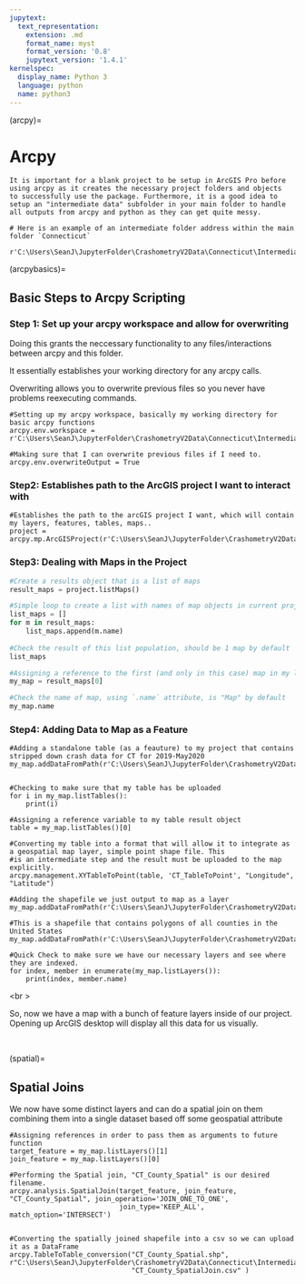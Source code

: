 ```yaml
---
jupytext:
  text_representation:
    extension: .md
    format_name: myst
    format_version: '0.8'
    jupytext_version: '1.4.1'
kernelspec:
  display_name: Python 3
  language: python
  name: python3
---
```


(arcpy)=
# Arcpy 

```{important} Folder Setup
It is important for a blank project to be setup in ArcGIS Pro before using arcpy as it creates the necessary project folders and objects
to successfully use the package. Furthermore, it is a good idea to setup an "intermediate data" subfolder in your main folder to handle
all outputs from arcpy and python as they can get quite messy.
```

```ipython
# Here is an example of an intermediate folder address within the main folder `Connecticut`

r'C:\Users\SeanJ\JupyterFolder\CrashometryV2Data\Connecticut\IntermediateData'
```

(arcpybasics)=
## Basic Steps to Arcpy Scripting


### Step 1: Set up your arcpy workspace and allow for overwriting

Doing this grants the neccessary functionality to any files/interactions between arcpy and this folder.  

It essentially establishes your working directory for any arcpy calls.  

Overwriting allows you to overwrite previous files so you never have problems reexecuting commands.  

```ipython
#Setting up my arcpy workspace, basically my working directory for basic arcpy functions
arcpy.env.workspace = r'C:\Users\SeanJ\JupyterFolder\CrashometryV2Data\Connecticut\IntermediateData'

#Making sure that I can overwrite previous files if I need to.
arcpy.env.overwriteOutput = True
```

### Step2: Establishes path to the ArcGIS project I want to interact with

```ipython
#Establishes the path to the arcGIS project I want, which will contain my layers, features, tables, maps..
project = arcpy.mp.ArcGISProject(r'C:\Users\SeanJ\JupyterFolder\CrashometryV2Data\Connecticut\ArcGISProject\ArcGISProject.aprx')
```

### Step3: Dealing with Maps in the Project

```python
#Create a results object that is a list of maps
result_maps = project.listMaps()

#Simple loop to create a list with names of map objects in current project.
list_maps = []
for m in result_maps:
    list_maps.append(m.name)
    
#Check the result of this list population, should be 1 map by default
list_maps  

#Assigning a reference to the first (and only in this case) map in my list which will point to the map object
my_map = result_maps[0]

#Check the name of map, using `.name` attribute, is "Map" by default 
my_map.name
```

### Step4: Adding Data to Map as a Feature

```ipython
#Adding a standalone table (as a feauture) to my project that contains stripped down crash data for CT for 2019-May2020
my_map.addDataFromPath(r'C:\Users\SeanJ\JupyterFolder\CrashometryV2Data\Connecticut\CT_Jan_2019_May_2020_Sparse.csv')


#Checking to make sure that my table has be uploaded
for i in my_map.listTables():
    print(i)
    
#Assigning a reference variable to my table result object
table = my_map.listTables()[0]

#Converting my table into a format that will allow it to integrate as a geospatial map layer, simple point shape file. This
#is an intermediate step and the result must be uploaded to the map explicitly.
arcpy.management.XYTableToPoint(table, 'CT_TableToPoint', "Longitude", "Latitude")

#Adding the shapefile we just output to map as a layer
my_map.addDataFromPath(r'C:\Users\SeanJ\JupyterFolder\CrashometryV2Data\Connecticut\IntermediateData\CT_TableToPoint.shp')

#This is a shapefile that contains polygons of all counties in the United States
my_map.addDataFromPath(r'C:\Users\SeanJ\JupyterFolder\CrashometryV2Data\CountyShapeFile\tl_2017_us_county.shp')

#Quick Check to make sure we have our necessary layers and see where they are indexed.
for index, member in enumerate(my_map.listLayers()):
    print(index, member.name)
```

<br \>

So, now we have a map with a bunch of feature layers inside of our project. Opening up ArcGIS desktop will display all this data for us
visually.

<br />


(spatial)=
## Spatial Joins

We now have some distinct layers and can do a spatial join on them combining them into a single dataset based off some geospatial attribute

```ipython
#Assigning references in order to pass them as arguments to future function
target_feature = my_map.listLayers()[1]
join_feature = my_map.listLayers()[0]

#Performing the Spatial join, "CT_County_Spatial" is our desired filename.
arcpy.analysis.SpatialJoin(target_feature, join_feature, "CT_County_Spatial", join_operation='JOIN_ONE_TO_ONE',
                           join_type='KEEP_ALL', match_option='INTERSECT')


#Converting the spatially joined shapefile into a csv so we can upload it as a DataFrame
arcpy.TableToTable_conversion("CT_County_Spatial.shp", r"C:\Users\SeanJ\JupyterFolder\CrashometryV2Data\Connecticut\IntermediateData",
                              "CT_County_SpatialJoin.csv" )
```


    
    
   